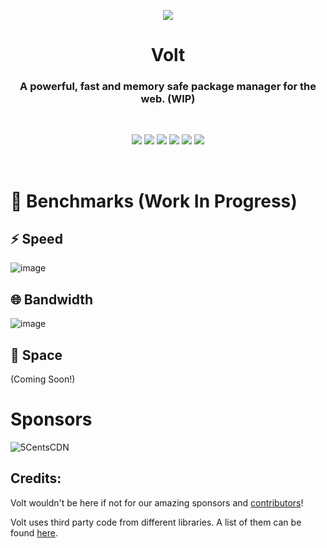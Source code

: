 <p align="center">
  <img src="https://github.com/voltpkg/volt/blob/master/assets/volt-transparent-bg.png?raw=true">
</p>

<h1 align="center">Volt</h1>
<h3 align="center">A powerful, fast and memory safe package manager for the web. (WIP)</h3>
<br>

<p align="center">
  <img src="https://img.shields.io/badge/version-1.0.0--pre--alpha-ff69b4"> <img src="https://img.shields.io/github/license/voltpkg/volt?color=pink"> <img src="https://img.shields.io/tokei/lines/github/voltpkg/volt?color=white&label=lines%20of%20code"> <img src="https://img.shields.io/github/languages/top/voltpkg/volt?color=%230xfffff"> <img src="https://img.shields.io/github/repo-size/voltpkg/volt?color=orange"> <img src="https://img.shields.io/discord/842781363312001025">
</p>
<br>

# 🧪 Benchmarks (Work In Progress)
## ⚡ Speed
![image](https://user-images.githubusercontent.com/63039748/122814035-b9696280-d2e4-11eb-8157-67a49f03190d.png)


## 🌐 Bandwidth
![image](https://user-images.githubusercontent.com/63039748/122814065-c1c19d80-d2e4-11eb-868f-6c7519bc9820.png)


## 💾 Space
(Coming Soon!)

# Sponsors
![5CentsCDN](https://user-images.githubusercontent.com/63039748/124123389-51efa780-da88-11eb-9794-41d3f87cd11e.png)

## Credits:
Volt wouldn't be here if not for our amazing sponsors and [contributors](https://github.com/voltpkg/volt/contributors)!

Volt uses third party code from different libraries. A list of them can be found [here](https://github.com/voltpkg/volt/blob/master/CREDITS.md).

